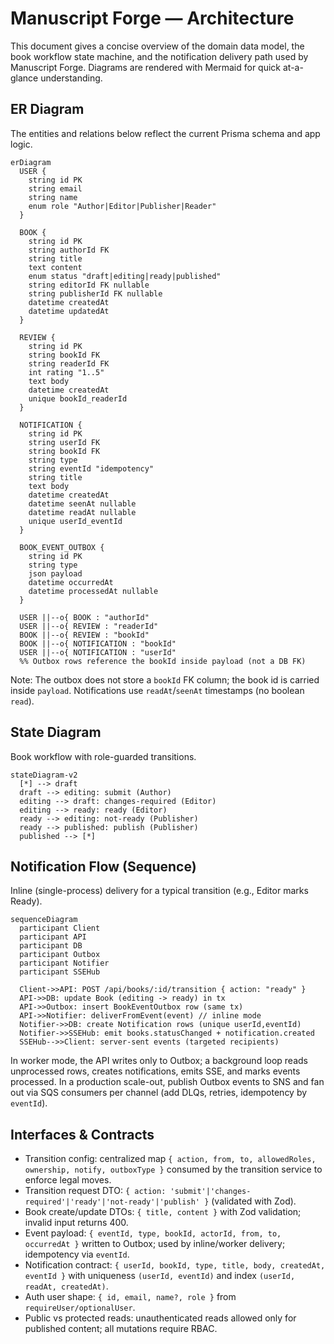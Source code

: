 # Manuscript Forge — Architecture

This document gives a concise overview of the domain data model, the book workflow state machine, and the notification delivery path used by Manuscript Forge. Diagrams are rendered with Mermaid for quick at-a-glance understanding.

## ER Diagram
The entities and relations below reflect the current Prisma schema and app logic.

```mermaid
erDiagram
  USER {
    string id PK
    string email
    string name
    enum role "Author|Editor|Publisher|Reader"
  }

  BOOK {
    string id PK
    string authorId FK
    string title
    text content
    enum status "draft|editing|ready|published"
    string editorId FK nullable
    string publisherId FK nullable
    datetime createdAt
    datetime updatedAt
  }

  REVIEW {
    string id PK
    string bookId FK
    string readerId FK
    int rating "1..5"
    text body
    datetime createdAt
    unique bookId_readerId
  }

  NOTIFICATION {
    string id PK
    string userId FK
    string bookId FK
    string type
    string eventId "idempotency"
    string title
    text body
    datetime createdAt
    datetime seenAt nullable
    datetime readAt nullable
    unique userId_eventId
  }

  BOOK_EVENT_OUTBOX {
    string id PK
    string type
    json payload
    datetime occurredAt
    datetime processedAt nullable
  }

  USER ||--o{ BOOK : "authorId"
  USER ||--o{ REVIEW : "readerId"
  BOOK ||--o{ REVIEW : "bookId"
  BOOK ||--o{ NOTIFICATION : "bookId"
  USER ||--o{ NOTIFICATION : "userId"
  %% Outbox rows reference the bookId inside payload (not a DB FK)
```

Note: The outbox does not store a `bookId` FK column; the book id is carried inside `payload`. Notifications use `readAt`/`seenAt` timestamps (no boolean `read`).

## State Diagram
Book workflow with role-guarded transitions.

```mermaid
stateDiagram-v2
  [*] --> draft
  draft --> editing: submit (Author)
  editing --> draft: changes-required (Editor)
  editing --> ready: ready (Editor)
  ready --> editing: not-ready (Publisher)
  ready --> published: publish (Publisher)
  published --> [*]
```

## Notification Flow (Sequence)
Inline (single-process) delivery for a typical transition (e.g., Editor marks Ready).

```mermaid
sequenceDiagram
  participant Client
  participant API
  participant DB
  participant Outbox
  participant Notifier
  participant SSEHub

  Client->>API: POST /api/books/:id/transition { action: "ready" }
  API->>DB: update Book (editing -> ready) in tx
  API->>Outbox: insert BookEventOutbox row (same tx)
  API->>Notifier: deliverFromEvent(event) // inline mode
  Notifier->>DB: create Notification rows (unique userId,eventId)
  Notifier->>SSEHub: emit books.statusChanged + notification.created
  SSEHub-->>Client: server-sent events (targeted recipients)
```

In worker mode, the API writes only to Outbox; a background loop reads unprocessed rows, creates notifications, emits SSE, and marks events processed. In a production scale-out, publish Outbox events to SNS and fan out via SQS consumers per channel (add DLQs, retries, idempotency by `eventId`).

## Interfaces & Contracts
- Transition config: centralized map `{ action, from, to, allowedRoles, ownership, notify, outboxType }` consumed by the transition service to enforce legal moves.
- Transition request DTO: `{ action: 'submit'|'changes-required'|'ready'|'not-ready'|'publish' }` (validated with Zod).
- Book create/update DTOs: `{ title, content }` with Zod validation; invalid input returns 400.
- Event payload: `{ eventId, type, bookId, actorId, from, to, occurredAt }` written to Outbox; used by inline/worker delivery; idempotency via `eventId`.
- Notification contract: `{ userId, bookId, type, title, body, createdAt, eventId }` with uniqueness `(userId, eventId)` and index `(userId, readAt, createdAt)`.
- Auth user shape: `{ id, email, name?, role }` from `requireUser/optionalUser`.
- Public vs protected reads: unauthenticated reads allowed only for published content; all mutations require RBAC.
